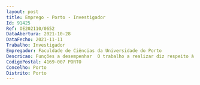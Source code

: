 ```yaml
--- 
layout: post
title: Emprego - Porto - Investigador
Id: 91425
Ref: OE202110/0652
DataAbertura: 2021-10-28
DataFecho: 2021-11-11
Trabalho: Investigador
Empregador: Faculdade de Ciências da Universidade do Porto
Descricao: Funções a desempenhar  O trabalho a realizar diz respeito à investigação e desenvolvimento de aplicações móveis para localização “indoor”, comunicações “ad hoc” e evacuação de emergência de edifícios. As tarefas a serem realizadas envolvem  o desenvolvimento de software e algoritmos para estas aplicações. Este trabalho também envolve a coordenação com parceiros externos que trabalharão no projeto. As tarefas associadas ao plano de trabalho são aquelas no projeto com as referências   SP4_A1_T1.1	SP4_A1_T1.9	SP4_A1_T1.17	SP4_A1_T1.25	SP4_A1_T1.33	SP4_A1_T1.41SP4_A1_T1.2	SP4_A1_T1.10	SP4_A1_T1.18	SP4_A1_T1.26	SP4_A1_T1.34	SP4_A1_T1.42SP4_A1_T1.3	SP4_A1_T1.11	SP4_A1_T1.19	SP4_A1_T1.27	SP4_A1_T1.35	SP4_A1_T1.43SP4_A1_T1.4	SP4_A1_T1.12	SP4_A1_T1.20	SP4_A1_T1.28	SP4_A1_T1.36	 SP4_A1_T1.5	SP4_A1_T1.13	SP4_A1_T1.21	SP4_A1_T1.29	SP4_A1_T1.37	 SP4_A1_T1.6	SP4_A1_T1.14	SP4_A1_T1.22	SP4_A1_T1.30	SP4_A1_T1.38	 SP4_A1_T1.7	SP4_A1_T1.15	SP4_A1_T1.23	SP4_A1_T1.31	SP4_A1_T1.39	 SP4_A1_T1.8	SP4_A1_T1.16	SP4_A1_T1.24	SP4_A1_T1.32	SP4_A1_T1.40
CodigoPostal: 4169-007 PORTO
Concelho: Porto
Distrito: Porto
--- 
```

